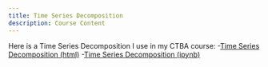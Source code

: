 ```yaml
---
title: Time Series Decomposition
description: Course Content
---
```


Here is a Time Series Decomposition I use in my CTBA course:
-[Time Series Decomposition (html)](M3TSDecomposition.html)
-[Time Series Decomposition (ipynb)](M3TSDecomposition.ipynb)
